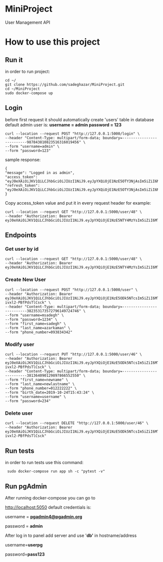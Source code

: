 # MiniProject
User Management API

# How to use this project
 

## Run it

in order to run project:

    cd ~/
    git clone https://github.com/sadeghazar/MiniProject.git
    cd ~/MiniProject
    sudo docker-compose up

## Login

before first request it should automatically create 'users' table in database
 default admin user is:
 **username = admin
 password = 123**

    curl --location --request POST "http://127.0.0.1:5000/login" \
    --header "Content-Type: multipart/form-data; boundary=--------------------------987843810823516316019456" \
    --form "username=admin" \
    --form "password=123"

sample response:

    {
    "message": "Logged in as admin",
    "access_token": "eyJ0eXAiOiJKV1QiLCJhbGciOiJIUzI1NiJ9.eyJpYXQiOjE1NzE5OTY3NjAsIm5iZiI6MTU3MTk5Njc2MCwianRpIjoiMzY3MjQ2ZjItNDcwNy00MzA3LTgxZTQtNDY5ZjJkODk2OWRiIiwiZXhwIjoxNTcxOTk3NjYwLCJpZGVudGl0eSI6ImFkbWluIiwiZnJlc2giOmZhbHNlLCJ0eXBlIjoiYWNjZXNzIn0.GdciMkzYNvfG6oOlonsxF2G5BwJqfb2lx1o1cH57mT4",
    "refresh_token": "eyJ0eXAiOiJKV1QiLCJhbGciOiJIUzI1NiJ9.eyJpYXQiOjE1NzE5OTY3NjAsIm5iZiI6MTU3MTk5Njc2MCwianRpIjoiNzU0OWI4ZDctNjUyZS00ZTRmLThmZjYtMDhkNDI1ZTYyNmE2IiwiZXhwIjoxNTc0NTg4NzYwLCJpZGVudGl0eSI6ImFkbWluIiwidHlwZSI6InJlZnJlc2gifQ.674zzyx5f9CJPYogiexVXcAowAFh9uvqJuzaGtTzX4U"
    }

Copy access_token value and put it in every request header
for example:

    curl --location --request GET "http://127.0.0.1:5000/user/48" \
    --header "Authorization: Bearer eyJ0eXAiOiJKV1QiLCJhbGciOiJIUzI1NiJ9.eyJpYXQiOjE1NzE5NTY4MzYsIm5iZiI6MTU3MTk1NjgzNiwianRpIjoiMWQyMDVjZTktNjM1ZS00ZjcxLTg4YjUtMTBlNDQ5MGI4Mjk5IiwiZXhwIjoxNTcxOTU3NzM2LCJpZGVudGl0eSI6IlNhZGVnaDEyMzQiLCJmcmVzaCI6ZmFsc2UsInR5cGUiOiJhY2Nlc3MifQ.hLVZTJalwEiIlE9OHCaw2v2W99Wng08rsePx8_Kmg1c"

## Endpoints
### Get user by id

    curl --location --request GET "http://127.0.0.1:5000/user/48" \
    --header "Authorization: Bearer eyJ0eXAiOiJKV1QiLCJhbGciOiJIUzI1NiJ9.eyJpYXQiOjE1NzE5NTY4MzYsIm5iZiI6MTU3MTk1NjgzNiwianRpIjoiMWQyMDVjZTktNjM1ZS00ZjcxLTg4YjUtMTBlNDQ5MGI4Mjk5IiwiZXhwIjoxNTcxOTU3NzM2LCJpZGVudGl0eSI6IlNhZGVnaDEyMzQiLCJmcmVzaCI6ZmFsc2UsInR5cGUiOiJhY2Nlc3MifQ.hLVZTJalwEiIlE9OHCaw2v2W99Wng08rsePx8_Kmg1c"

### Create New User

    curl --location --request POST "http://127.0.0.1:5000/user" \
    --header "Authorization: Bearer eyJ0eXAiOiJKV1QiLCJhbGciOiJIUzI1NiJ9.eyJpYXQiOjE1NzE5ODk5NTcsIm5iZiI6MTU3MTk4OTk1NywianRpIjoiOGYyNmYzMmEtM2FmNi00YTQwLTljOWUtMmE2MzBmMjk5OTIwIiwiZXhwIjoxNTcxOTkwODU3LCJpZGVudGl0eSI6ImFkbWluIiwiZnJlc2giOmZhbHNlLCJ0eXBlIjoiYWNjZXNzIn0.MmxJijfmXgwj5OOtNF_02rlR-ivxl2-PBfPdsTlCsck" \
    --header "Content-Type: multipart/form-data; boundary=--------------------------382353173572796149724746" \
    --form "username=msadegh" \
    --form "password=1234" \
    --form "first_name=sadegh" \
    --form "last_name=azarkaman" \
    --form "phone_number=093834342"

### Modify user

    curl --location --request PUT "http://127.0.0.1:5000/user/46" \
    --header "Authorization: Bearer eyJ0eXAiOiJKV1QiLCJhbGciOiJIUzI1NiJ9.eyJpYXQiOjE1NzE5ODk5NTcsIm5iZiI6MTU3MTk4OTk1NywianRpIjoiOGYyNmYzMmEtM2FmNi00YTQwLTljOWUtMmE2MzBmMjk5OTIwIiwiZXhwIjoxNTcxOTkwODU3LCJpZGVudGl0eSI6ImFkbWluIiwiZnJlc2giOmZhbHNlLCJ0eXBlIjoiYWNjZXNzIn0.MmxJijfmXgwj5OOtNF_02rlR-ivxl2-PBfPdsTlCsck" \
    --header "Content-Type: multipart/form-data; boundary=--------------------------381364090129897866552550" \
    --form "first_name=newname" \
    --form "last_name=newlastname" \
    --form "phone_number=012222222" \
    --form "birth_date=2019-10-24T15:43:24" \
    --form "username=username" \
    --form "password=234"


### Delete user

    curl --location --request DELETE "http://127.0.0.1:5000/user/46" \
    --header "Authorization: Bearer eyJ0eXAiOiJKV1QiLCJhbGciOiJIUzI1NiJ9.eyJpYXQiOjE1NzE5ODk5NTcsIm5iZiI6MTU3MTk4OTk1NywianRpIjoiOGYyNmYzMmEtM2FmNi00YTQwLTljOWUtMmE2MzBmMjk5OTIwIiwiZXhwIjoxNTcxOTkwODU3LCJpZGVudGl0eSI6ImFkbWluIiwiZnJlc2giOmZhbHNlLCJ0eXBlIjoiYWNjZXNzIn0.MmxJijfmXgwj5OOtNF_02rlR-ivxl2-PBfPdsTlCsck"


## Run tests
in order to run tests use this command:

     sudo docker-compose run app sh -c "pytest -v"

## Run pgAdmin
After running docker-compose you can go to

[http://localhost:5050](http://localhost:5050)
default credentials is:

username = **pgadmin4@pgadmin.org**

password = **admin**

After log in to panel add server and use '**db'** in hostname/address

username=**userpg**

password=**pass123**

